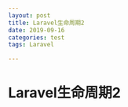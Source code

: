 ```yaml
---
layout: post
title: Laravel生命周期2
date: 2019-09-16
categories: test
tags: Laravel

---
```


# Laravel生命周期2


